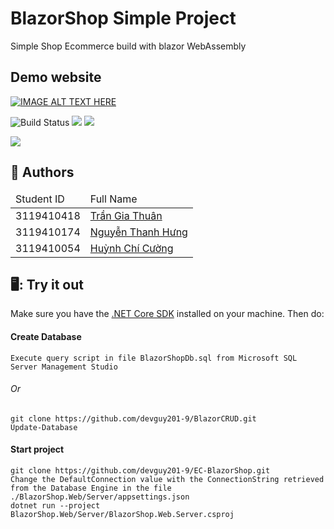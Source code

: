 # BlazorShop Simple Project

Simple Shop Ecommerce build with blazor WebAssembly

## Demo website
[![IMAGE ALT TEXT HERE](https://upload.wikimedia.org/wikipedia/commons/thumb/4/4f/YouTube_social_white_squircle.svg/100px-YouTube_social_white_squircle.svg.png)](https://www.youtube.com/watch?v=GvQPQMpX4ig)

![Build Status](https://travis-ci.org/joemccann/dillinger.svg?branch=master)
 ![](https://img.shields.io/github/tag/pandao/editor.md.svg)  ![](https://img.shields.io/bower/v/editor.md.svg) 

![](https://miro.medium.com/max/800/1*c8sQqJ3p2z-WlKQTxjNgSw.png)
## :boy: Authors 
<table>
  <thead>
    <td>Student ID</td>
    <td>Full Name</td>
  </thead>
  <tbody>
    <tr>
      <td>3119410418</td>
      <td> <a href="https://github.com/devguy201-9">Trần Gia Thuân</a> </td>
    </tr>
    <tr>
      <td>3119410174</td>
      <td> <a href="https://github.com/latecomersSS">Nguyễn Thanh Hưng</a> </td>
    </tr>
    <tr>
      <td>3119410054</td>
      <td> <a href="https://github.com/HCCuong">Huỳnh Chí Cường</a> </td>
    </tr>
  </tbody>
</table>


## 🖥️: Try it out

Make sure you have the [.NET Core SDK](https://dotnet.microsoft.com/download) installed on your machine. Then do:

#### Create Database

```
Execute query script in file BlazorShopDb.sql from Microsoft SQL Server Management Studio
```

###### Or

```
git clone https://github.com/devguy201-9/BlazorCRUD.git
Update-Database
```
#### Start project

```
git clone https://github.com/devguy201-9/EC-BlazorShop.git
Change the DefaultConnection value with the ConnectionString retrieved from the Database Engine in the file ./BlazorShop.Web/Server/appsettings.json
dotnet run --project BlazorShop.Web/Server/BlazorShop.Web.Server.csproj
```
